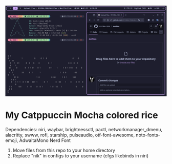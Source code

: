 ![](изображение.png)

# My Catppuccin Mocha colored rice

Dependencies: niri, waybar, brightnessctl, pactl, networkmanager_dmenu, alacritty, swww, rofi, starship, pulseaudio, otf-font-awesome, noto-fonts-emoji, AdwaitaMono Nerd Font

1. Move files from this repo to your home directory
2. Replace "nik" in configs to your username (cfgs likebinds in niri)
